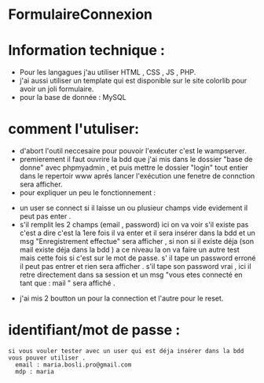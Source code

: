 # FormulaireConnexion
# Information technique :
  - Pour les langagues j'au utiliser HTML , CSS , JS , PHP.
  - j'ai aussi utiliser un template qui est disponible sur le site colorlib pour avoir un joli formulaire.
  - pour la base de donnée : MySQL
 # comment l'utuliser:
  - d'abort l'outil neccesaire pour pouvoir l'exécuter c'est le wampserver.
  - premierement il faut ouvrire la bdd que j'ai mis dans le dossier "base de donne" avec phpmyadmin , et puis mettre le dossier "login" tout entier dans le repertoir www
  aprés lancer l'exécution une fenetre de connction sera afficher.
  - pour expliquer un peu le fonctionnement : 
   * un user se connect si il laisse un ou plusieur champs vide evidement il peut pas enter .
   * s'il remplit les 2 champs (email , password) ici on va voir s'il existe pas c'est a dire c'est la 1ere fois il va enter et il sera insérer dans la bdd et un msg "Enregistrement effectue" sera afficher , si non si il existe déja (son mail existe déja dans la bdd ) a ce niveau la on va faire un autre test mais cette fois si c'est sur le mot de passe.
    s' il tape un password erroné il peut pas entrer et rien sera afficher .
    s'il tape son password vrai , ici il retre directement dans sa session et un msg "vous etes connecté en tant que : mail " sera affiché . 
   - j'ai mis 2 boutton un pour la connection et l'autre pour le reset.
  # identifiant/mot de passe : 
    si vous vouler tester avec un user qui est déja insérer dans la bdd vous pouver utiliser .
      email : maria.bosli.pro@gmail.com
      mdp : maria
